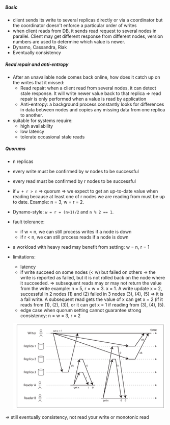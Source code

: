 ##### Basic
- client sends its write to several replicas directly or via a coordinator
but the coordinator doesn't enforce a particular order of writes
- when client reads from DB, it sends read request to several nodes
in parallel. Client may get different response from different nodes, version
numbers are used to determine which value is newer.
- Dynamo, Cassandra, Riak
- Eventually consistency

##### Read repair and anti-entropy
- After an unavailable node comes back online, how does it catch up on the writes
that it missed:
    - Read repair: when a client read from several nodes, it can detect stale 
    response. It will write newer value back to that replica => read repair 
    is only performed when a value is read by application
    - Anti-entropy: a background process constantly looks for differences in data
    between nodes and copies any missing data from one replica to another.
- suitable for systems require:
    - high availability
    - low latency
    - tolerate occasional stale reads
##### Quorums
- n replicas
- every write must be confirmed by w nodes to be successful
- every read must be confirmed by r nodes to be successful
- if `w + r > n` => quorum
=> we expect to get an up-to-date value when reading because
at least one of r nodes we are reading from must be up to date.
Example: n = 3, w = r = 2.

- Dynamo-style: `w = r = (n+1)/2` and `n % 2 == 1`.
- fault tolerance:
    - if w < n, we can still process writes if a node is down
    - if r < n, we can still process reads if a node is down

- a workload with heavy read may benefit from setting: w = n, r = 1    
- limitations:
    - latency
    - if write succeed on some nodes (< w) but failed on others => the write
    is reported as failed, but it is not rolled back on the node where it succeeded.
    => subsequent reads may or may not return the value from the write
    example: n = 5, r = w = 3. x = 1. A write update x = 2, successful in 2 nodes (1) and (2)
    failed in 3 nodes (3), (4), (5) => it is a fail write. A subsequent read gets the value of 
    x can get x = 2 (if it reads from (1), (2), (3)), or it can get x = 1 if 
    reading from (3), (4), (5).
    - edge case when quorum setting cannot guarantee strong consistency: n = w = 3, r = 2
    
    ![](.images/dec287cc.png)
    
=> still eventually consistency, not read your write or monotonic read    